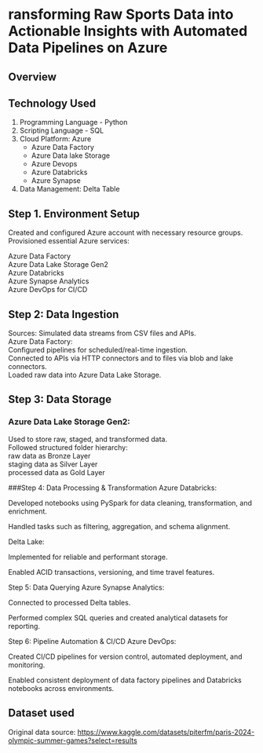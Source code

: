 # ransforming Raw Sports Data into Actionable Insights with Automated Data Pipelines on Azure

## Overview


     
## Technology Used

1. Programming Language - Python 
2. Scripting Language - SQL 
3. Cloud Platform: Azure
   - Azure Data Factory
   - Azure Data lake Storage
   - Azure Devops
   - Azure Databricks
   - Azure Synapse
4. Data Management: Delta Table



## Step 1. Environment Setup

Created and configured Azure account with necessary resource groups.     <br>
Provisioned essential Azure services:     <br>

Azure Data Factory               <br>
Azure Data Lake Storage Gen2     <br>
Azure Databricks                 <br>
Azure Synapse Analytics          <br>
Azure DevOps for CI/CD           <br>



## Step 2: Data Ingestion


Sources: Simulated data streams from CSV files and APIs.     <br>
Azure Data Factory:     <br>
     Configured pipelines for scheduled/real-time ingestion.     <br>
     Connected to APIs via HTTP connectors and to files via blob and lake connectors.     <br>
     Loaded raw data into Azure Data Lake Storage.     <br>



## Step 3: Data Storage
### Azure Data Lake Storage Gen2:                    <br>
Used to store raw, staged, and transformed data.     <br>
Followed structured folder hierarchy:                <br>
raw data as Bronze Layer                             <br>
staging data as Silver Layer                         <br>
processed data as Gold Layer                         <br>



###Step 4: Data Processing & Transformation
Azure Databricks:

Developed notebooks using PySpark for data cleaning, transformation, and enrichment.

Handled tasks such as filtering, aggregation, and schema alignment.

Delta Lake:

Implemented for reliable and performant storage.

Enabled ACID transactions, versioning, and time travel features.

Step 5: Data Querying
Azure Synapse Analytics:

Connected to processed Delta tables.

Performed complex SQL queries and created analytical datasets for reporting.

Step 6: Pipeline Automation & CI/CD
Azure DevOps:

Created CI/CD pipelines for version control, automated deployment, and monitoring.

Enabled consistent deployment of data factory pipelines and Databricks notebooks across environments.




## Dataset used

Original data source: https://www.kaggle.com/datasets/piterfm/paris-2024-olympic-summer-games?select=results
